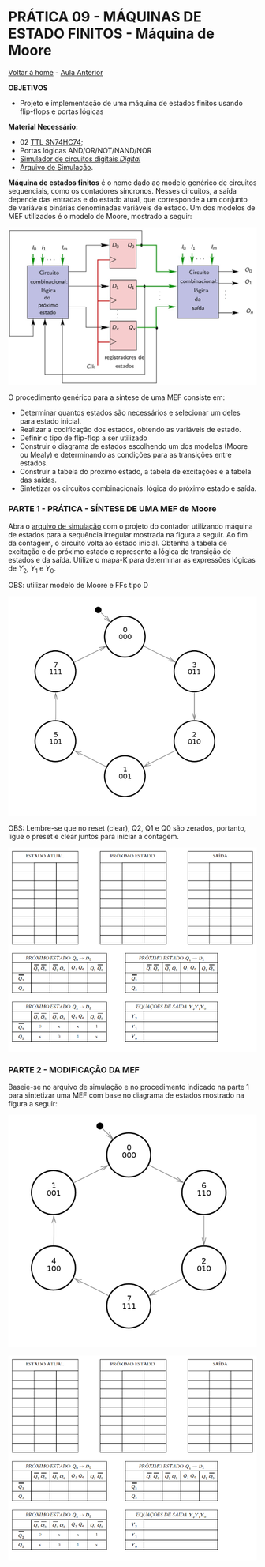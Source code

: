 
<script>
  MathJax = {
    tex: {inlineMath: [['$', '$'], ['\\(', '\\)']]}
  };
  </script>
  <script id="MathJax-script" async src="https://cdn.jsdelivr.net/npm/mathjax@3/es5/tex-chtml.js"></script>

   <script src="https://cdn.jsdelivr.net/npm/mermaid@8.4.0/dist/mermaid.min.js"></script>
 <script>mermaid.initialize({startOnLoad:true});</script>


# PRÁTICA 09 - MÁQUINAS DE ESTADO FINITOS - Máquina de Moore

[Voltar à home](../) - [Aula Anterior](./pr07.md)

**OBJETIVOS**

-   Projeto e implementação de uma máquina de estados finitos usando flip-flops e portas lógicas

**Material Necessário:**

- 02 [TTL SN74HC74](./pr09/datasheet/SN74HC74N.pdf);
- Portas lógicas AND/OR/NOT/NAND/NOR
- [Simulador de circuitos digitais *Digital*](https://github.com/marcielbp/Digital)
- [Arquivo de Simulação](./pr08/dig/pr08.dig).

**Máquina de estados finitos** é o nome dado ao modelo genérico de circuitos sequenciais, como os contadores sı́ncronos. Nesses circuitos, a saída depende das entradas e do estado atual, que corresponde a um conjunto de variáveis binárias denominadas variáveis de estado.
Um dos modelos de MEF utilizados é o modelo de Moore, mostrado a seguir:

![](./pr09/media/image10.png)


O procedimento genérico para a síntese de uma MEF consiste em:

-   Determinar quantos estados são necessários e selecionar um deles para estado inicial.
-   Realizar a codificação dos estados, obtendo as variáveis de estado.
-   Definir o tipo de flip-flop a ser utilizado
-   Construir o diagrama de estados escolhendo um dos modelos (Moore ou Mealy) e determinando as condições para as transições entre estados.
-   Construir a tabela do próximo estado, a tabela de excitações e a tabela das saı́das.
-   Sintetizar os circuitos combinacionais: lógica do próximo estado e saı́da.

### PARTE 1 - PRÁTICA - SÍNTESE DE UMA MEF de Moore

Abra o [arquivo de simulação](./pr08/dig/pr08.dig) com o projeto do contador utilizando máquina de estados para a sequência irregular mostrada na figura a seguir. Ao fim da contagem, o circuito volta ao estado inicial. Obtenha a tabela de excitação e de próximo estado e represente a lógica de transição de estados e da saída.
Utilize o mapa-K para determinar as expressões lógicas de $Y_2$, $Y_1$ e $Y_0$.

OBS: utilizar modelo de Moore e FFs tipo D

![](./pr08/media/mef01.png)

OBS: Lembre-se que no reset (clear), Q2, Q1 e Q0 são zerados, portanto, ligue o preset e clear juntos para iniciar a contagem.

![](./pr08/media/tab02.png)



### PARTE 2 - MODIFICAÇÃO DA MEF

Baseie-se no arquivo de simulação e no procedimento indicado na parte 1 para sintetizar uma MEF com base no diagrama de estados mostrado na figura a seguir:

![](./pr08/media/mef02.png)

![](./pr08/media/tab02.png)
